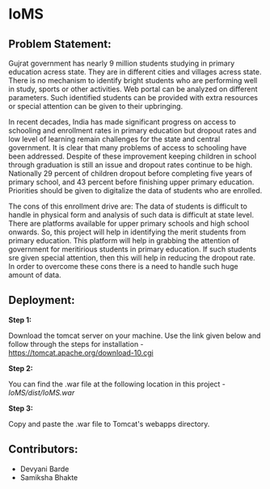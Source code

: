 # IoMS

## Problem Statement:
Gujrat government has nearly 9 million students studying in primary education acress state. They are in different cities and villages acress state. There is no mechanism to identify bright students who are performing well in study, sports or other activities. Web portal can be analyzed on different parameters. Such identified students can be provided with extra resources or special attention can be given to their upbringing.

In recent decades, India has made significant progress on access to schooling and enrollment rates in primary education but dropout rates and low level of learning remain challenges for the state and central government. It is clear that many problems of access to schooling have been addressed. Despite of these improvement keeping children in school through graduation is still an issue and dropout rates continue to be high. Nationally 29 percent of children dropout before completing five years of primary school, and 43 percent before finishing upper primary education. Priorities should be given to digitalize the data of students who are enrolled.

The cons of this enrollment drive are: The data of students is difficult to handle in physical form and analysis of such data is difficult at state level. There are platforms available for upper primary schools and high school onwards. So, this project will help in identifying the merit students from primary education. This platform will help in grabbing the attention of government for meritirious students in primary education. If such students sre given special attention, then this will help in reducing the dropout rate. In order to overcome these cons there is a need to handle such huge amount of data.

## Deployment:
**Step 1:**

Download the tomcat server on your machine. Use the link given below and follow through the steps for installation -
https://tomcat.apache.org/download-10.cgi

**Step 2:**

You can find the .war file at the following location in this project - *IoMS/dist/IoMS.war*

**Step 3:**

Copy and paste the .war file to Tomcat's webapps directory.

## Contributors:
* Devyani Barde
* Samiksha Bhakte
